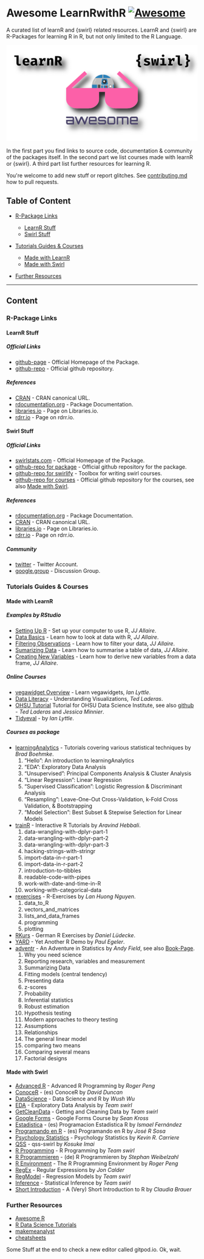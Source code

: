 # Awesome LearnRwithR [![Awesome](https://awesome.re/badge.svg)](https://awesome.re)

A curated list of learnR and {swirl} related resources. LearnR and {swirl} are R-Packages for learning R in R, but not only limited to the R Language.

![learnrwithr](static/combined-logo.png)


In the first part you find links to source code, documentation & community of the packages itself. In the second part we list courses made with learnR or {swirl}. A third part list further resources for learning R.


You're welcome to add new stuff or report glitches. See [contributing.md](contributing.md) how to pull requests.


## Table of Content
* [R-Package Links](#R-Package-Links)
  * [LearnR Stuff](#LearnR-Stuff)
  * [Swirl Stuff](#Swirl-Stuff)

* [Tutorials Guides & Courses](#Tutorials-Guides--Courses)
  * [Made with LearnR](#Made-with-LearnR)
  * [Made with Swirl](#Made-with-Swirl)

* [Further Resources](#Further-Resources)


---

## Content
### R-Package Links
#### LearnR Stuff
##### Official Links
- [github-page](https://rstudio.github.io/learnr/) - Official Homepage of the Package.
- [github-repo](https://github.com/rstudio/learnr) - Official github repository.
##### References
- [CRAN](https://cran.r-project.org/package=learnr) - CRAN canonical URL.
- [rdocumentation.org](https://www.rdocumentation.org/packages/learnr) - Package Documentation.
- [libraries.io](https://libraries.io/cran/learnr) - Page on Libraries.io.
- [rdrr.io](https://rdrr.io/cran/learnr/) - Page on rdrr.io.


#### Swirl Stuff
##### Official Links
- [swirlstats.com](https://swirlstats.com/) - Official Homepage of the Package.
- [github-repo for package](https://github.com/swirldev/swirl) - Official github repository for the package.
- [github-repo for swirlify](https://github.com/swirldev/swirlify) - Toolbox for writing swirl courses.
- [github-repo for courses](https://github.com/swirldev/swirl_courses) - Official github repository for the courses, see also  [Made with Swirl](#Made-with-Swirl).
##### References
- [rdocumentation.org](https://www.rdocumentation.org/packages/swirl/) - Package Documentation.
- [CRAN](https://CRAN.R-project.org/package=swirl) - CRAN canonical URL.
- [libraries.io](https://libraries.io/cran/swirl/) - Page on Libraries.io.
- [rdrr.io](https://rdrr.io/cran/swirl/) - Page on rdrr.io.
##### Community
- [twitter](https://twitter.com/swirlstats) - Twitter Account.
- [google.group](https://groups.google.com/forum/#!forum/swirl-discuss) - Discussion Group.



### Tutorials Guides & Courses
#### Made with LearnR
##### Examples by RStudio
- [Setting Up R](https://jjallaire.shinyapps.io/learnr-tutorial-00-setup/) - Set up your computer to use R, *JJ Allaire*.
- [Data Basics](https://jjallaire.shinyapps.io/learnr-tutorial-01-data-basics) - Learn how to look at data with R, *JJ Allaire*.
- [Filtering Observations](https://jjallaire.shinyapps.io/learnr-tutorial-03a-data-manip-filter/) - Learn how to filter your data, *JJ Allaire*.
- [Sumarizing Data](https://jjallaire.shinyapps.io/learnr-tutorial-03c-data-manip-summarise/) - Learn how to summarise a table of data, *JJ Allaire*.
- [Creating New Variables](https://jjallaire.shinyapps.io/learnr-tutorial-03b-data-manip-mutate/) - Learn how to derive new variables from a data frame, *JJ Allaire*.

##### Online Courses
- [vegawidget Overview](https://ijlyttle.shinyapps.io/vegawidget-overview/) - Learn vegawidgets, *Ian Lyttle*.
- [Data Literacy](https://tladeras.shinyapps.io/dataLiteracy/) - Understanding Visualizations, *Ted Laderas*.
- [OHSU Tutorial](https://minnier.shinyapps.io/ODSI_continuousData/) Tutorial for OHSU Data Science Institute, see also [github](https://github.com/laderast/DSIExplore) - *Ted Laderas* and *Jessica Minnier*.
- [Tidyeval](https://ijlyttle.shinyapps.io/tidyeval/) - by *Ian Lyttle*.


##### Courses as package
- [learningAnalytics](https://bradleyboehmke.github.io/learningAnalytics/) - Tutorials covering various statistical techniques by *Brad Boehmke*.
    1. “Hello”: An introduction to learningAnalytics
    2. “EDA”: Exploratory Data Analysis
    3. “Unsupervised”: Principal Components Analysis & Cluster Analysis
    4. “Linear Regression”: Linear Regression
    5. “Supervised Classification”: Logistic Regression & Discriminant Analysis
    6. “Resampling”: Leave-One-Out Cross-Validation, k-Fold Cross Validation, & Bootstrapping
    7. “Model Selection”: Best Subset & Stepwise Selection for Linear Models
- [trainR](https://trainr.rsquaredacademy.com/) - Interactive R Tutorials by *Aravind Hebbali*.
    1. data-wrangling-with-dplyr-part-1
    2. data-wrangling-with-dplyr-part-2
    3. data-wrangling-with-dplyr-part-3
    4. hacking-strings-with-stringr
    5. import-data-in-r-part-1
    6. import-data-in-r-part-2
    7. introduction-to-tibbles
    8. readable-code-with-pipes
    9. work-with-date-and-time-in-R
    10. working-with-categorical-data
- [rexercises](https://github.com/nlhuong/rexercises) - R-Exercises by *Lan Huong Nguyen*.
    1. data_to_R
    2. vectors_and_matrices
    3. lists_and_data_frames
    4. programming
    5. plotting
- [RKurs](https://github.com/strengejacke/RKurs) - German R Exercises by  *Daniel Lüdecke*.
- [YARD](https://github.com/pegeler/YARD) - Yet Another R Demo by *Paul Egeler*.
- [adventr](https://github.com/profandyfield/adventr) - An Adventure in Statistics by *Andy Field*, see also [Book-Page](https://www.discoveringstatistics.com/books/an-adventure-in-statistics/).
    1. Why you need science
    2. Reporting research, variables and measurement
    3. Summarizing Data
    4. Fitting models (central tendency)
    5. Presenting data
    6. z-scores
    7. Probability
    8. Inferential statistics
    9. Robust estimation
    10. Hypothesis testing
    11. Modern approaches to theory testing
    12. Assumptions
    13. Relationships
    14. The general linear model
    15. comparing two means
    16. Comparing several means
    17. Factorial designs


#### Made with Swirl
- [Advanced R](https://swirlstats.com/scn/arp.html) - Advanced R Programming by *Roger Peng*
- [ConoceR](https://swirlstats.com/scn/conocer.html) - (es) ConoceR by *David Duncan*
- [DataScience](https://swirlstats.com/scn/dsandr.html) - Data Science and R by *Wush Wu*
- [EDA](https://swirlstats.com/scn/eda.html) - Exploratory Data Analysis by *Team swirl*
- [GetCleanData](https://swirlstats.com/scn/getclean.html) - Getting and Cleaning Data by *Team swirl*
- [Google Forms](https://swirlstats.com/scn/gfc.html) - Google Forms Course by *Sean Kross*
- [Estadistica](https://swirlstats.com/scn/estadistica.html) - (es) Programacion Estadistica R by *Ismael Fernández*
- [Programando en R](https://swirlstats.com/scn/programando.html) - (es) Programando en R by *José R Sosa*
- [Psychology Statistics](https://swirlstats.com/scn/Psychology_Statistics.html) - Psychology Statistics by *Kevin R. Carriere*
- [QSS](https://swirlstats.com/scn/qss.html) - qss-swirl by *Kosuke Imai*
- [R Programming](https://swirlstats.com/scn/rprog.html) - R Programming by *Team swirl*
- [R Programmieren](https://swirlstats.com/scn/R_Programmieren.html) - (de) R Programmieren by *Stephan Weibelzahl*
- [R Environment](https://swirlstats.com/scn/rpe.html) - The R Programming Environment by *Roger Peng*
- [RegEx](https://swirlstats.com/scn/regular_expressions.html) - Regular Expressions by *Jon Calder*
- [RegModel](https://swirlstats.com/scn/regmod.html) - Regression Models by *Team swirl*
- [Inference](https://swirlstats.com/scn/statinf.html) - Statistical Inference by *Team swirl*
- [Short Introduction](https://swirlstats.com/scn/A_(very)_short_introduction_to_R.html) - A (Very) Short Introduction to R by *Claudia Brauer*



### Further Resources
- [Awesome R](https://awesome-r.com/)
- [R Data Science Tutorials](https://github.com/ujjwalkarn/DataScienceR)
- [makemeanalyst](http://makemeanalyst.com/)
- [cheatsheets](https://www.rstudio.com/resources/cheatsheets/)


Some Stuff at the end to check a new editor called gitpod.io. Ok, wait.